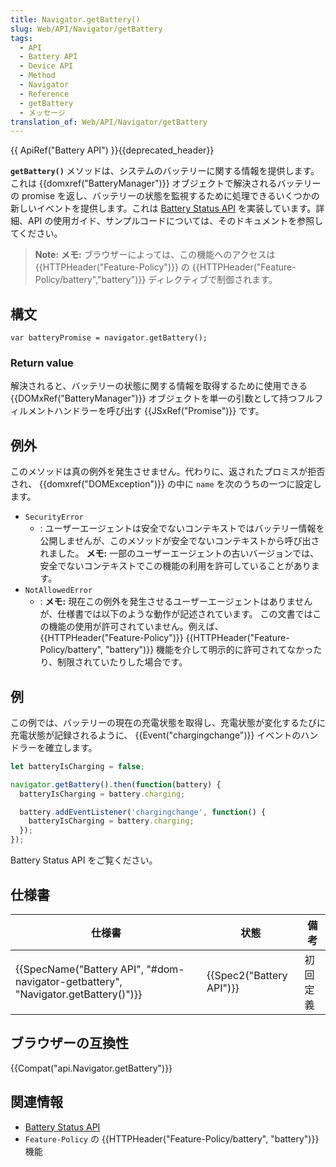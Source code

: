 ```yaml
---
title: Navigator.getBattery()
slug: Web/API/Navigator/getBattery
tags:
  - API
  - Battery API
  - Device API
  - Method
  - Navigator
  - Reference
  - getBattery
  - メッセージ
translation_of: Web/API/Navigator/getBattery
---
```

{{ ApiRef("Battery API") }}{{deprecated_header}}

**`getBattery()`** メソッドは、システムのバッテリーに関する情報を提供します。これは {{domxref("BatteryManager")}} オブジェクトで解決されるバッテリーの promise を返し、バッテリーの状態を監視するために処理できるいくつかの新しいイベントを提供します。これは [Battery Status API](/ja/docs/WebAPI/Battery_Status) を実装しています。詳細、API の使用ガイド、サンプルコードについては、そのドキュメントを参照してください。

> **Note:** **メモ:** ブラウザーによっては、この機能へのアクセスは {{HTTPHeader("Feature-Policy")}} の {{HTTPHeader("Feature-Policy/battery","battery")}} ディレクティブで制御されます。

## 構文

```
var batteryPromise = navigator.getBattery();
```

### Return value

解決されると、バッテリーの状態に関する情報を取得するために使用できる {{DOMxRef("BatteryManager")}} オブジェクトを単一の引数として持つフルフィルメントハンドラーを呼び出す {{JSxRef("Promise")}} です。

## 例外

このメソッドは真の例外を発生させません。代わりに、返されたプロミスが拒否され、 {{domxref("DOMException")}} の中に `name` を次のうちの一つに設定します。

- `SecurityError`
  - : ユーザーエージェントは安全でないコンテキストではバッテリー情報を公開しませんが、このメソッドが安全でないコンテキストから呼び出されました。
    **メモ:** 一部のユーザーエージェントの古いバージョンでは、安全でないコンテキストでこの機能の利用を許可していることがあります。
- `NotAllowedError`
  - : **メモ:** 現在この例外を発生させるユーザーエージェントはありませんが、仕様書では以下のような動作が記述されています。
    この文書ではこの機能の使用が許可されていません。例えば、 {{HTTPHeader("Feature-Policy")}} {{HTTPHeader("Feature-Policy/battery", "battery")}} 機能を介して明示的に許可されてなかったり、制限されていたりした場合です。

## 例

この例では、バッテリーの現在の充電状態を取得し、充電状態が変化するたびに充電状態が記録されるように、 {{Event("chargingchange")}} イベントのハンドラーを確立します。

```js
let batteryIsCharging = false;

navigator.getBattery().then(function(battery) {
  batteryIsCharging = battery.charging;

  battery.addEventListener('chargingchange', function() {
    batteryIsCharging = battery.charging;
  });
});
```

Battery Status API をご覧ください。

## 仕様書

| 仕様書                                                                                                       | 状態                             | 備考     |
| ------------------------------------------------------------------------------------------------------------ | -------------------------------- | -------- |
| {{SpecName("Battery API", "#dom-navigator-getbattery", "Navigator.getBattery()")}} | {{Spec2("Battery API")}} | 初回定義 |

## ブラウザーの互換性

{{Compat("api.Navigator.getBattery")}}

## 関連情報

- [Battery Status API](/ja/docs/WebAPI/Battery_Status)
- `Feature-Policy` の {{HTTPHeader("Feature-Policy/battery", "battery")}} 機能
